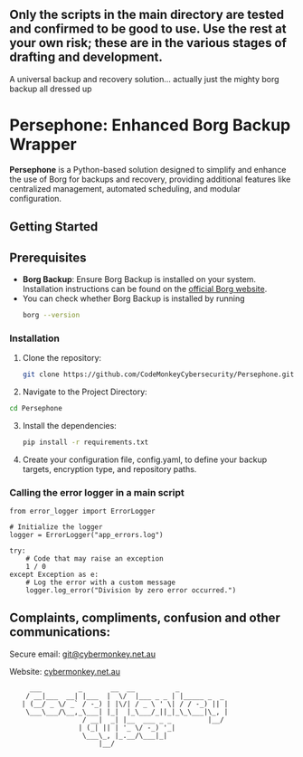 ## Only the scripts in the main directory are tested and confirmed to be good to use. Use the rest at your own risk; these are in the various stages of drafting and development.

A universal backup and recovery solution... actually just the mighty borg backup all dressed up

# Persephone: Enhanced Borg Backup Wrapper

**Persephone** is a Python-based solution designed to simplify and enhance the use of Borg for backups and recovery, providing additional features like centralized management, automated scheduling, and modular configuration.

## Getting Started

## Prerequisites

- **Borg Backup**: Ensure Borg Backup is installed on your system. Installation instructions can be found on the [official Borg website](https://www.borgbackup.org/).
- You can check whether Borg Backup is installed by running
   ```bash
   borg --version

### Installation
1. Clone the repository:
   ```bash
   git clone https://github.com/CodeMonkeyCybersecurity/Persephone.git

2.	Navigate to the Project Directory:
   ```bash
   cd Persephone
   ```

3. Install the dependencies:
   ```bash
   pip install -r requirements.txt 

4. Create your configuration file, config.yaml, to define your backup targets, encryption type, and repository paths.


### Calling the error logger in a main script
```
from error_logger import ErrorLogger

# Initialize the logger
logger = ErrorLogger("app_errors.log")

try:
    # Code that may raise an exception
    1 / 0
except Exception as e:
    # Log the error with a custom message
    logger.log_error("Division by zero error occurred.")
```


## Complaints, compliments, confusion and other communications:

Secure email: [git@cybermonkey.net.au](mailto:git@cybermonkey.net.au)  

Website: [cybermonkey.net.au](https://cybermonkey.net.au)

```
     ___         _       __  __          _
    / __|___  __| |___  |  \/  |___ _ _ | |_____ _  _
   | (__/ _ \/ _` / -_) | |\/| / _ \ ' \| / / -_) || |
    \___\___/\__,_\___| |_|  |_\___/_||_|_\_\___|\_, |
                  / __|  _| |__  ___ _ _         |__/
                 | (_| || | '_ \/ -_) '_|
                  \___\_, |_.__/\___|_|
                      |__/
```
